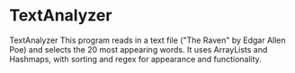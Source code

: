 # TextAnalyzer
TextAnalyzer
This program reads in a text file ("The Raven" by Edgar Allen Poe) and selects the 20 most appearing words. It uses ArrayLists and Hashmaps, with sorting and regex for appearance and functionality.
